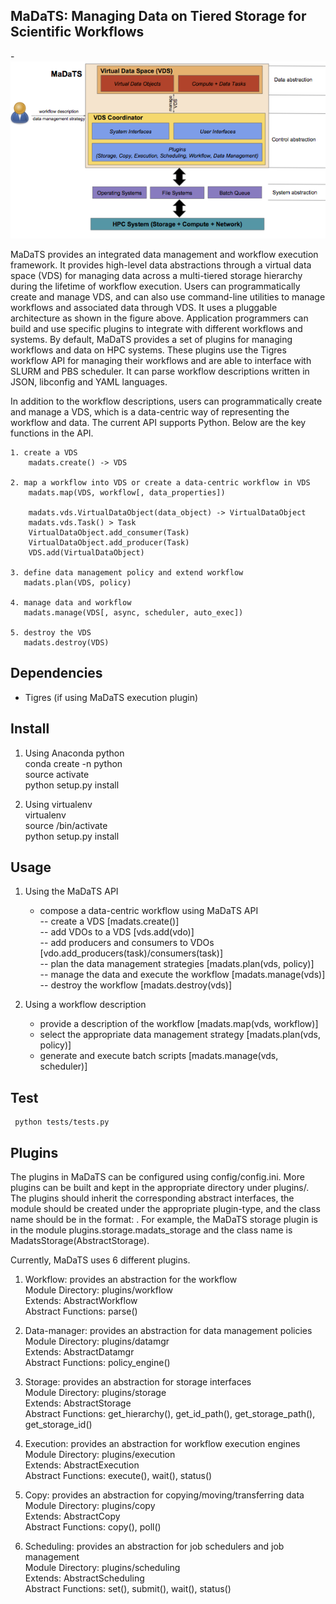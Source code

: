 MaDaTS: Managing Data on Tiered Storage for Scientific Workflows
----------------------------------------------------------------

-![MaDaTS Architecture](docs/figs/madats.png)

MaDaTS provides an integrated data management and workflow execution
framework. It provides high-level data abstractions through a virtual
data space (VDS) for managing data across a multi-tiered storage hierarchy
during the lifetime of workflow execution. Users can programmatically
create and manage VDS, and can also use command-line utilities to manage
workflows and associated data through VDS. It uses a pluggable architecture
as shown in the figure above. Application programmers can build and use
specific plugins to integrate with different workflows and systems. By default,
MaDaTS provides a set of plugins for managing workflows and data on HPC systems.
These plugins use the Tigres workflow API for managing their workflows and
are able to interface with SLURM and PBS scheduler. It can parse workflow
descriptions written in JSON, libconfig and YAML languages.

In addition to the workflow descriptions, users can programmatically
create and manage a VDS, which is a data-centric way of representing
the workflow and data. The current API supports Python. Below are the
key functions in the API.

    1. create a VDS
        madats.create() -> VDS  

    2. map a workflow into VDS or create a data-centric workflow in VDS 
        madats.map(VDS, workflow[, data_properties])  

		madats.vds.VirtualDataObject(data_object) -> VirtualDataObject  
    	madats.vds.Task() > Task  
    	VirtualDataObject.add_consumer(Task)  
    	VirtualDataObject.add_producer(Task)  
    	VDS.add(VirtualDataObject)  

    3. define data management policy and extend workflow  
       madats.plan(VDS, policy)  

    4. manage data and workflow  
       madats.manage(VDS[, async, scheduler, auto_exec])  

    5. destroy the VDS  
       madats.destroy(VDS)  

Dependencies
---------------
   - Tigres (if using MaDaTS execution plugin)

Install
--------
1. Using Anaconda python  
   	 conda create -n <env> python   
	 source activate <env>  
	 python setup.py install

2. Using virtualenv  
    	 virtualenv <venv>  
    	 source <venv>/bin/activate    
    	 python setup.py install  

Usage
--------
1. Using the MaDaTS API
   - compose a data-centric workflow using MaDaTS API    
     -- create a VDS [madats.create()]  
     -- add VDOs to a VDS [vds.add(vdo)]  
     -- add producers and consumers to VDOs [vdo.add_producers(task)/consumers(task)]  
     -- plan the data management strategies [madats.plan(vds, policy)]  
     -- manage the data and execute the workflow [madats.manage(vds)]  
     -- destroy the workflow [madats.destroy(vds)]  

2. Using a workflow description  
   - provide a description of the workflow [madats.map(vds, workflow)]  
   - select the appropriate data management strategy [madats.plan(vds, policy)]  
   - generate and execute batch scripts [madats.manage(vds, scheduler)]  

Test
--------
	 python tests/tests.py

Plugins
--------
The plugins in MaDaTS can be configured using config/config.ini.
More plugins can be built and kept in the appropriate directory
under plugins/. The plugins should inherit the corresponding
abstract interfaces, the module should be created under the
appropriate plugin-type, and the class name should be in the format:
<Plugin-name><Plugin-type>. For example, the MaDaTS storage plugin
is in the module plugins.storage.madats_storage and the class
name is MadatsStorage(AbstractStorage).

Currently, MaDaTS uses 6 different plugins.

1. Workflow: provides an abstraction for the workflow  
   Module Directory: plugins/workflow  
   Extends: AbstractWorkflow  
   Abstract Functions: parse()  

2. Data-manager: provides an abstraction for data management policies  
   Module Directory: plugins/datamgr  
   Extends: AbstractDatamgr  
   Abstract Functions: policy_engine()  

3. Storage: provides an abstraction for storage interfaces  
   Module Directory: plugins/storage  
   Extends: AbstractStorage  
   Abstract Functions: get_hierarchy(), get_id_path(), get_storage_path(), get_storage_id()  

4. Execution: provides an abstraction for workflow execution engines  
   Module Directory: plugins/execution  
   Extends: AbstractExecution  
   Abstract Functions: execute(), wait(), status()  

5. Copy: provides an abstraction for copying/moving/transferring data  
   Module Directory: plugins/copy  
   Extends: AbstractCopy  
   Abstract Functions: copy(), poll()  

6. Scheduling: provides an abstraction for job schedulers and job management  
   Module Directory: plugins/scheduling  
   Extends: AbstractScheduling  
   Abstract Functions: set(), submit(), wait(), status()  




   